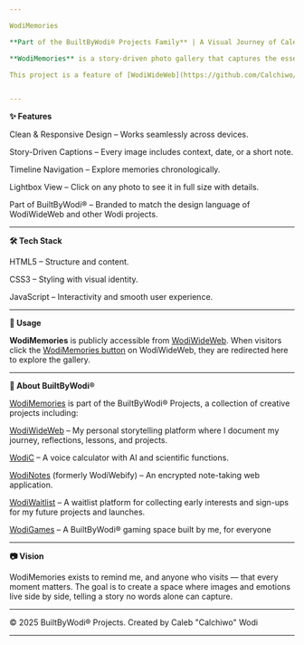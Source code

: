 ```yaml
---

WodiMemories

**Part of the BuiltByWodi® Projects Family** | A Visual Journey of Caleb "Calchiwo" Wodi through moments, milestones, and memories.

**WodiMemories** is a story-driven photo gallery that captures the essence of my life’s journey — from humble beginnings to meaningful milestones. Built with simplicity, emotion, and elegance, it’s designed to be more than just a collection of images. Every picture tells a story, and every story is a piece of the bigger picture that is me.

This project is a feature of [WodiWideWeb](https://github.com/Calchiwo/WodiWideWeb), but it lives as its own independent site and GitHub repository for flexibility, scalability, and creative freedom.


---
```


**✨ Features**

Clean & Responsive Design – Works seamlessly across devices.

Story-Driven Captions – Every image includes context, date, or a short note.

Timeline Navigation – Explore memories chronologically.

Lightbox View – Click on any photo to see it in full size with details.

Part of BuiltByWodi® – Branded to match the design language of WodiWideWeb and other Wodi projects.



---

**🛠️ Tech Stack**

HTML5 – Structure and content.

CSS3 – Styling with visual identity.

JavaScript – Interactivity and smooth user experience.



---

**🚀 Usage**

**WodiMemories** is publicly accessible from [WodiWideWeb](https://wodimemories.netlify.app).
When visitors click the [WodiMemories button](https://wodimemories.netlify.app) on WodiWideWeb, they are redirected here to explore the gallery.


---

**📌 About BuiltByWodi®**

[WodiMemories](https://wodimemories.netlify.app) is part of the BuiltByWodi® Projects, a collection of creative projects including:

[WodiWideWeb](https://wodiwideweb.netlify.app) – My personal storytelling platform where I document my journey, reflections, lessons, and projects.

[WodiC](https://github.com/Calchiwo/WodiC) – A voice calculator with AI and scientific functions.

[WodiNotes](https://github.com/Calchiwo/WodiNotes) (formerly WodiWebify) – An encrypted note-taking web application.

[WodiWaitlist](https://wodiwaitlist.netlify.app) – A waitlist platform for collecting  early interests and sign-ups for my future projects and launches.

[WodiGames](https://wodiwaitlist.netlify.app) – A BuiltByWodi® gaming space built by me, for everyone 



---

**📷 Vision**

WodiMemories exists to remind me, and anyone who visits — that every moment matters.
The goal is to create a space where images and emotions live side by side, telling a story no words alone can capture.


---

© 2025 BuiltByWodi® Projects. Created by Caleb "Calchiwo" Wodi


---

